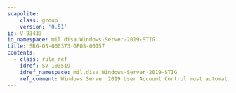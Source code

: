 ```yaml
---
scapolite:
    class: group
    version: '0.51'
id: V-93433
id_namespace: mil.disa.Windows-Server-2019-STIG
title: SRG-OS-000373-GPOS-00157
contents:
  - class: rule_ref
    idref: SV-103519
    idref_namespace: mil.disa.Windows-Server-2019-STIG
    ref_comment: Windows Server 2019 User Account Control must automatically ...
---
```


